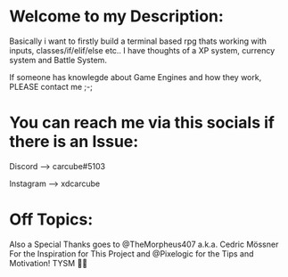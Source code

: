 # Welcome to my Description:

Basically i want to firstly build a terminal based rpg thats working with inputs, classes/if/elif/else etc.. I have thoughts of a XP system, currency system and Battle System. 

If someone has knowlegde about Game Engines and how they work, PLEASE contact me ;-;


# You can reach me via this socials if there is an Issue:

Discord --> carcube#5103

Instagram --> xdcarcube

# Off Topics:

Also a Special Thanks goes to @TheMorpheus407 a.k.a. Cedric Mössner For the Inspiration for This Project and @Pixelogic for the Tips and Motivation!
TYSM 🙌🤍
